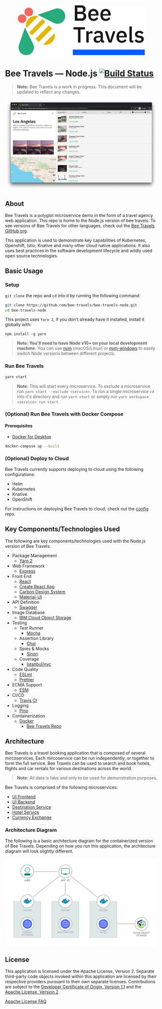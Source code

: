 <p align='center'>
<img src='screenshots/logo.png' width='420' alt='Bee Travels logo'>
</p>

# Bee Travels — Node.js [![Build Status](https://travis-ci.org/bee-travels/bee-travels-node.svg?branch=development)](https://travis-ci.org/bee-travels/bee-travels-node)

> **Note:** Bee Travels is a work in progress. This document will be updated to reflect any changes.

![Bee Travels user interface](screenshots/ui.png)

## About

Bee Travels is a polyglot microservice demo in the form of a travel agency web application.
This repo is home to the Node.js version of bee travels.
To see versions of Bee Travels for other languages, check out the [Bee Travels GitHub org](https://github.com/bee-travels).

This application is used to demonstrate key capabilities of Kubernetes, Openshift, Istio, Knative and many other cloud native applications.
It also uses best practices in the software development lifecycle and wildly used open source technologies.

## Basic Usage
### Setup
`git clone` the repo and `cd` into it by running the following command:
```bash
git clone https://github.com/bee-travels/bee-travels-node.git
cd bee-travels-node
```

This project uses `Yarn 2`, if you don't already have it installed, install it globally with:
```
npm install -g yarn
```

> **Note: You’ll need to have Node v10+ on your local development machine.** You can use [nvm](https://github.com/creationix/nvm#installation) (macOS/Linux) or [nvm-windows](https://github.com/coreybutler/nvm-windows#node-version-manager-nvm-for-windows) to easily switch Node versions between different projects.

### Run Bee Travels

```bash
yarn start
```

> **Note:** This will start every microservice.
> To exclude a microservice run `yarn start --exclude <service>`.
> To run a single microservice `cd` into it's directory and run `yarn start` or simply run `yarn workspace <service> run start`.

### (Optional) Run Bee Travels with Docker Compose
#### Prerequisites
* [Docker for Desktop](https://www.docker.com/products/docker-desktop)

```bash
docker-compose up --build
```

### (Optional) Deploy to Cloud
Bee Travels currently supports deploying to cloud using the following configurations:
* Helm
* Kubernetes
* Knative
* OpenShift

For instructions on deploying Bee Travels to cloud, check out the [config](https://github.com/bee-travels/config/) repo.


## Key Components/Technologies Used

The following are key components/technologies used with the Node.js version of Bee Travels:

* Package Management
  * [Yarn 2](https://yarnpkg.com/)
* Web Framework
  * [Express](https://expressjs.com/)
* Front End
  * [React](https://reactjs.org/)
  * [Create React App](https://create-react-app.dev/)
  * [Carbon Design System](https://www.carbondesignsystem.com/)
  * [Material-UI](https://material-ui.com/)
* API Definition
  * [Swagger](https://github.com/scottie1984/swagger-ui-express/)
* Image Database
  * [IBM Cloud Object Storage](https://cloud.ibm.com/docs/cloud-object-storage/)
* Testing
  * Test Runner
    * [Mocha](https://mochajs.org/)
  * Assertion Library
    * [Chai](https://www.chaijs.com/)
  * Spies & Mocks
    * [Sinon](https://sinonjs.org/)
  * Coverage
    * [Istanbul/nyc](https://istanbul.js.org/)
* Code Quality
  * [ESLint](https://eslint.org/)
  * [Prettier](https://prettier.io/)
* ECMA Support
  * [ESM](https://github.com/standard-things/esm/)
* CI/CD
  * [Travis CI](https://travis-ci.com/)
* Logging
  * [Pino](https://github.com/pinojs/express-pino-logger/)
* Containerization
  * [Docker](https://www.docker.com/)
    * [Bee Travels Repo](https://hub.docker.com/orgs/beetravels/repositories/)

## Architecture

Bee Travels is a travel booking application that is composed of several mircoservices.
Each mircoservice can be run independently, or together to form the full service.
Bee Travels can be used to search and book hotels, flights and car rentals for various destinations across the world.
> **Note:** All data is fake and only to be used for demonstration purposes.

Bee Travels is comprised of the following microservices:
* [UI Frontend](services/ui/frontend)
* [UI Backend](services/ui/backend)
* [Destination Service](services/destination)
* [Hotel Service](services/hotel)
* [Currency Exchange](services/currency-exchange)

### Architecture Diagram

The following is a basic architecture diagram for the containerized version of Bee Travels.
Depending on how you run this application, the architecture diagram will look slightly different.

<p align='center'>
<img src='screenshots/architecture-v1.png' width='582' alt='architecture diagram'>
</p>

## License

This application is licensed under the Apache License, Version 2. Separate third-party code objects invoked within this application are licensed by their respective providers pursuant to their own separate licenses. Contributions are subject to the [Developer Certificate of Origin, Version 1.1](https://developercertificate.org/) and the [Apache License, Version 2](https://www.apache.org/licenses/LICENSE-2.0.txt).

[Apache License FAQ](https://www.apache.org/foundation/license-faq.html#WhatDoesItMEAN)

